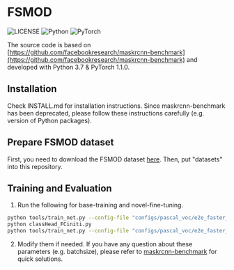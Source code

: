 # FSMOD

![LICENSE](https://img.shields.io/badge/license-MIT-green)
![Python](https://img.shields.io/badge/python-3.7-blue.svg)
![PyTorch](https://img.shields.io/badge/pytorch-1.1.0-%237732a8)

The source code is based on  [https://github.com/facebookresearch/maskrcnn-benchmark](https://github.com/facebookresearch/maskrcnn-benchmark) and developed with Python 3.7 & PyTorch 1.1.0.

## Installation
Check INSTALL.md for installation instructions. Since maskrcnn-benchmark has been deprecated, please follow these instructions carefully (e.g. version of Python packages).

## Prepare FSMOD dataset
First, you need to download the FSMOD dataset [here](https://drive.google.com/file/d/14muqZUdbpnYQ_30ZpAP9KqrVVHSkJOhU/view?usp=sharing).
Then, put "datasets" into this repository.

## Training and Evaluation
1. Run the following for base-training and novel-fine-tuning.

```bash
python tools/train_net.py --config-file "configs/pascal_voc/e2e_faster_rcnn_R_50_FPN_base.yaml"
python classHead_FCiniti.py
python tools/train_net.py --config-file "configs/pascal_voc/e2e_faster_rcnn_R_50_FPN_novel.yaml"
```

2. Modify them if needed. If you have any question about these parameters (e.g. batchsize), please refer to [maskrcnn-benchmark](https://github.com/facebookresearch/maskrcnn-benchmark) for quick solutions.
